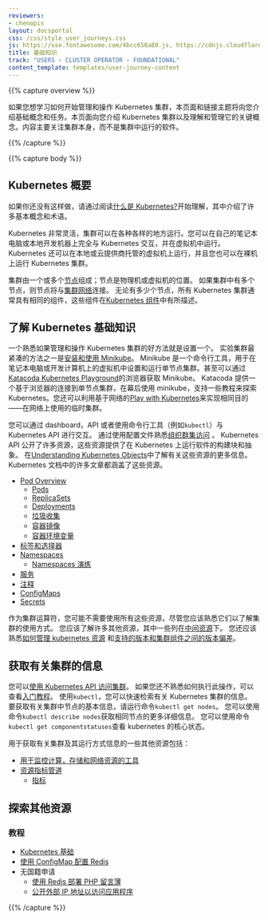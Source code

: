 ```yaml
---
reviewers:
- chenopis
layout: docsportal
css: /css/style_user_journeys.css
js: https://use.fontawesome.com/4bcc658a89.js, https://cdnjs.cloudflare.com/ajax/libs/prefixfree/1.0.7/prefixfree.min.js
title: 基础知识
track: "USERS › CLUSTER OPERATOR › FOUNDATIONAL"
content_template: templates/user-journey-content
---
```

<!--
---
reviewers:
- chenopis
layout: docsportal
css: /css/style_user_journeys.css
js: https://use.fontawesome.com/4bcc658a89.js, https://cdnjs.cloudflare.com/ajax/libs/prefixfree/1.0.7/prefixfree.min.js
title: Foundational
track: "USERS › CLUSTER OPERATOR › FOUNDATIONAL"
content_template: templates/user-journey-content
---
-->

{{% capture overview %}}

<!--
If you want to learn how to get started managing and operating a Kubernetes cluster, this page and the linked topics introduce you to the foundational concepts and tasks.
This page introduces you to a Kubernetes cluster and key concepts to understand and manage it. The content focuses primarily on the cluster itself rather than the software running within the cluster.
-->
如果您想学习如何开始管理和操作 Kubernetes 集群，本页面和链接主题将向您介绍基础概念和任务。本页面向您介绍 Kubernetes 集群以及理解和管理它的关键概念。内容主要关注集群本身，而不是集群中运行的软件。

{{% /capture %}}

<!-- Foundational
Nodes, Pods, Networks, Deployments, Services, ConfigMaps, Secrets
Labels, Selectors, Annotations
Metrics
-->

{{% capture body %}}

<!--
## Get an overview of Kubernetes
-->
## Kubernetes 概要

<!--
If you have not already done so, start your understanding by reading through [What is Kubernetes?](/docs/concepts/overview/what-is-kubernetes/), which introduces a number of basic concepts and terms.
-->
如果你还没有这样做，请通过阅读[什么是 Kubernetes?](/docs/concepts/overview/what-is-kubernetes/)开始理解，其中介绍了许多基本概念和术语。

<!--
Kubernetes is quite flexible, and a cluster can be run in a wide variety of places. You can interact with Kubernetes entirely on your own laptop or local development machine with it running within a virtual machine. Kubernetes can also run on virtual machines hosted either locally or in a cloud provider, and you can run a Kubernetes cluster on bare metal.
-->
Kubernetes 非常灵活，集群可以在各种各样的地方运行。您可以在自己的笔记本电脑或本地开发机器上完全与 Kubernetes 交互，并在虚拟机中运行。Kubernetes 还可以在本地或云提供商托管的虚拟机上运行，并且您也可以在裸机上运行 Kubernetes 集群。

<!--
A cluster is made up of one or more [Nodes](/docs/concepts/architecture/nodes/); where a node is a physical or virtual machine.
If there is more than one node in your cluster then the nodes are connected with a [cluster network](/docs/concepts/cluster-administration/networking/).
Regardless of how many nodes, all Kubernetes clusters generally have the same components, which are described in [Kubernetes Components](/docs/concepts/overview/components).
-->
集群由一个或多个[节点](/docs/concepts/architecture/nodes/)组成；节点是物理机或虚拟机的位置。
如果集群中有多个节点，则节点将与[集群网络](/docs/concepts/cluster-administration/networking/)连接。
无论有多少个节点，所有 Kubernetes 集群通常具有相同的组件，这些组件在[Kubernetes 组件](/docs/concepts/overview/components)中有所描述。


<!--
## Learn about Kubernetes basics
-->
## 了解 Kubernetes 基础知识

<!--
A good way to become familiar with how to manage and operate a Kubernetes cluster is by setting one up.
One of the most compact ways to experiment with a cluster is [Installing and using Minikube](/docs/tasks/tools/install-minikube/).
Minikube is a command line tool for setting up and running a single-node cluster within a virtual machine on your local laptop or development computer. Minikube is even available through your browser at the [Katacoda Kubernetes Playground](https://www.katacoda.com/courses/kubernetes/playground).
Katacoda provides a browser-based connection to a single-node cluster, using minikube behind the scenes, to support a number of tutorials to explore Kubernetes. You can also leverage the web-based [Play with Kubernetes](http://labs.play-with-k8s.com/) to the same ends - a temporary cluster to play with on the web.
-->
一个熟悉如果管理和操作 Kubernetes 集群的好方法就是设置一个。
实验集群最紧凑的方法之一是[安装和使用 Minikube](/docs/tasks/tools/install-minikube/)。
Minikube 是一个命令行工具，用于在笔记本电脑或开发计算机上的虚拟机中设置和运行单节点集群。甚至可以通过[Katacoda Kubernetes Playground](https://www.katacoda.com/courses/kubernetes/playground)的浏览器获取 Minikube。
Katacoda 提供一个基于浏览器的连接到单节点集群，在幕后使用 minikube，支持一些教程来探索 Kubernetes。您还可以利用基于网络的[Play with Kubernetes](http://labs.play-with-k8s.com/)来实现相同目的——在网络上使用的临时集群。

<!--
You interact with Kubernetes either through a dashboard, an API, or using a command-line tool (such as `kubectl`) that interacts with the Kubernetes API.
Be familiar with [Organizing Cluster Access](/docs/concepts/configuration/organize-cluster-access-kubeconfig/) by using configuration files.
The Kubernetes API exposes a number of resources that provide the building blocks and abstractions that are used to run software on Kubernetes.
Learn more about these resources at [Understanding Kubernetes Objects](/docs/concepts/overview/working-with-objects/kubernetes-objects).
These resources are covered in a number of articles within the Kubernetes documentation.
-->
您可以通过 dashboard，API 或者使用命令行工具（例如`kubectl`）与 Kubernetes API 进行交互。
通过使用配置文件熟悉[组织群集访问](/docs/concepts/configuration/organize-cluster-access-kubeconfig/) 。
Kubernetes API 公开了许多资源，这些资源提供了在 Kubernetes 上运行软件的构建块和抽象。
在[Understanding Kubernetes Objects](/docs/concepts/overview/working-with-objects/kubernetes-objects)中了解有关这些资源的更多信息。
Kubernetes 文档中的许多文章都涵盖了这些资源。

<!--
* [Pod Overview](/docs/concepts/workloads/pods/pod-overview/)
  * [Pods](/docs/concepts/workloads/pods/pod/)
  * [ReplicaSets](/docs/concepts/workloads/controllers/replicaset/)
  * [Deployments](/docs/concepts/workloads/controllers/deployment/)
  * [Garbage Collection](/docs/concepts/workloads/controllers/garbage-collection/)
  * [Container Images](/docs/concepts/containers/images/)
  * [Container Environment Variables](/docs/concepts/containers/container-environment-variables/)
* [Labels and Selectors](/docs/concepts/overview/working-with-objects/labels/)
* [Namespaces](/docs/concepts/overview/working-with-objects/namespaces/)
  * [Namespaces Walkthrough](/docs/tasks/administer-cluster/namespaces-walkthrough/)
* [Services](/docs/concepts/services-networking/service/)
* [注解](/docs/concepts/overview/working-with-objects/annotations/)
* [ConfigMaps](/docs/tasks/configure-pod-container/configure-pod-configmap/)
* [Secrets](/docs/concepts/configuration/secret/)
-->
* [Pod Overview](/docs/concepts/workloads/pods/pod-overview/)
  * [Pods](/docs/concepts/workloads/pods/pod/)
  * [ReplicaSets](/docs/concepts/workloads/controllers/replicaset/)
  * [Deployments](/docs/concepts/workloads/controllers/deployment/)
  * [垃圾收集](/docs/concepts/workloads/controllers/garbage-collection/)
  * [容器镜像](/docs/concepts/containers/images/)
  * [容器环境变量](/docs/concepts/containers/container-environment-variables/)
* [标签和选择器](/docs/concepts/overview/working-with-objects/labels/)
* [Namespaces](/docs/concepts/overview/working-with-objects/namespaces/)
  * [Namespaces 演练](/docs/tasks/administer-cluster/namespaces-walkthrough/)
* [服务](/docs/concepts/services-networking/service/)
* [注释](/docs/concepts/overview/working-with-objects/annotations/)
* [ConfigMaps](/docs/tasks/configure-pod-container/configure-pod-configmap/)
* [Secrets](/docs/concepts/configuration/secret/)

<!--
As a cluster operator you may not need to use all these resources, although you should be familiar with them to understand how the cluster is being used.
There are a number of additional resources that you should be aware of, some listed under [Intermediate Resources](/docs/user-journeys/users/cluster-operator/intermediate#section-1).
You should also be familiar with [how to manage kubernetes resources](/docs/concepts/cluster-administration/manage-deployment/)
and [supported versions and version skew between cluster components](/docs/setup/release/version-skew-policy/).
-->
作为集群运算符，您可能不需要使用所有这些资源，尽管您应该熟悉它们以了解集群的使用方式。
您应该了解许多其他资源，其中一些列在[中间资源](/docs/user-journeys/users/cluster-operator/intermediate#section-1)下。
您还应该熟悉[如何管理 kubernetes 资源](/docs/concepts/cluster-administration/manage-deployment/)
和[支持的版本和集群组件之间的版本偏差](/docs/setup/release/version-skew-policy/)。

<!--
## Get information about your cluster
-->
## 获取有关集群的信息

<!--
You can [access clusters using the Kubernetes API](/docs/tasks/administer-cluster/access-cluster-api/).
If you are not already familiar with how to do this, you can review the [introductory tutorial](/docs/tutorials/kubernetes-basics/explore-intro/).
Using `kubectl`, you can retrieve information about your Kubernetes cluster very quickly.
To get basic information about the nodes in your cluster run the command `kubectl get nodes`.
You can get more detailed information for the same nodes with the command `kubectl describe nodes`.
You can see the status of the core of kubernetes with the command `kubectl get componentstatuses`.
-->
您可以[使用 Kubernetes API 访问集群](/docs/tasks/administer-cluster/access-cluster-api/)。
如果您还不熟悉如何执行此操作，可以查看[入门教程](/docs/tutorials/kubernetes-basics/explore-intro/)。
使用`kubectl`，您可以快速检索有关 Kubernetes 集群的信息。
要获取有关集群中节点的基本信息，请运行命令`kubectl get nodes`。
您可以使用命令`kubectl describe nodes`获取相同节点的更多详细信息。
您可以使用命令`kubectl get componentstatuses`查看 kubernetes 的核心状态。

<!--
Some additional resources for getting information about your cluster and how it is operating include:

* [Tools for Monitoring Compute, Storage, and Network Resources](/docs/tasks/debug-application-cluster/resource-usage-monitoring/)
* [Resource metrics pipeline](/docs/tasks/debug-application-cluster/resource-metrics-pipeline/)
  * [Metrics](/docs/concepts/cluster-administration/controller-metrics/)
-->
用于获取有关集群及其运行方式信息的一些其他资源包括：

* [用于监控计算，存储和网络资源的工具](/docs/tasks/debug-application-cluster/resource-usage-monitoring/)
* [资源指标管道](/docs/tasks/debug-application-cluster/resource-metrics-pipeline/)
  * [指标](/docs/concepts/cluster-administration/controller-metrics/)

<!--
## Explore additional resources
-->
## 探索其他资源

<!--
### Tutorials
-->
### 教程

<!--
* [Kubernetes Basics](/docs/tutorials/kubernetes-basics/)
* [Configuring Redis with a ConfigMap](/docs/tutorials/configuration/configure-redis-using-configmap/)
* Stateless Applications
  * [Deploying PHP Guestbook with Redis](/docs/tutorials/stateless-application/guestbook/)
  * [Expose an External IP address to access an application](/docs/tutorials/stateless-application/expose-external-ip-address/)
-->
* [Kubernetes 基础](/docs/tutorials/kubernetes-basics/)
* [使用 ConfigMap 配置 Redis](/docs/tutorials/configuration/configure-redis-using-configmap/)
* 无国籍申请
  * [使用 Redis 部署 PHP 留言薄](/docs/tutorials/stateless-application/guestbook/)
  * [公开外部 IP 地址以访问应用程序](/docs/tutorials/stateless-application/expose-external-ip-address/)

{{% /capture %}}
